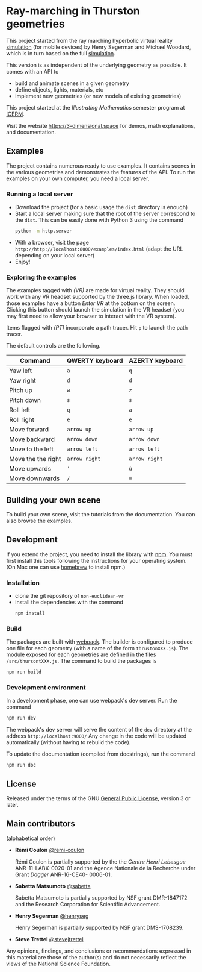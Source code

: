 # Ray-marching in Thurston geometries

This project started from the ray marching hyperbolic virtual
reality [simulation](https://github.com/mtwoodard/hypVR-Ray_m) (for mobile devices) by Henry Segerman and Michael
Woodard,
which is in turn based on the full [simulation](https://github.com/mtwoodard/hypVR-Ray).

This version is as independent of the underlying geometry as possible.
It comes with an API to

- build and animate scenes in a given geometry
- define objects, lights, materials, etc
- implement new geometries (or new models of existing geometries)

This project started at the *Illustrating Mathematics* semester program at [ICERM](https://icerm.brown.edu).

Visit the website https://3-dimensional.space for demos, math explanations, and documentation.

## Examples

The project contains numerous ready to use examples.
It contains scenes in the various geometries and demonstrates the features of the API.
To run the examples on your own computer, you need a local server.

### Running a local server

- Download the project (for a basic usage the `dist` directory is enough)
- Start a local server making sure that the root of the server correspond to the `dist`.
  This can be easily done with Python 3 using the command
  ```zsh
  python -m http.server
  ``` 
- With a browser, visit the page `http://http://localhost:8000/examples/index.html`
  (adapt the URL depending on your local server)
- Enjoy!

### Exploring the examples

The examples tagged with *(VR)* are made for virtual reality. They should work with any VR headset supported by the
three.js library.
When loaded, those examples have a button *Enter VR* at the bottom on the screen.
Clicking this button should launch the simulation in the VR headset (you may first need to allow your browser to
interact with the VR system).

Items flagged with *(PT)* incorporate a path tracer. Hit `p` to launch the path tracer.

The default controls are the following.

| Command            | QWERTY keyboard | AZERTY keyboard |
|--------------------|-----------------|-----------------|
| Yaw left           | `a`             | `q`             |
| Yaw right          | `d`             | `d`             |
| Pitch up           | `w`             | `z`             |
| Pitch down         | `s`             | `s`             |
| Roll left          | `q`             | `a`             |
| Roll right         | `e`             | `e`             |
| Move forward       | `arrow up`      | `arrow up`      |
| Move backward      | `arrow down`    | `arrow down`    |
| Move to the left   | `arrow left`    | `arrow left`    |
| Move the the right | `arrow right`   | `arrow right`   |
| Move upwards       | `'`             | `ù`             |
| Move downwards     | `/`             | `=`             |

## Building your own scene

To build your own scene, visit the tutorials from the documentation.
You can also browse the examples.

## Development

If you extend the project, you need to install the library with [npm](https://www.npmjs.com/).
You must first install this tools following the instructions for your operating system.
(On Mac one can use [homebrew](https://brew.sh/) to install npm.)

### Installation

- clone the git repository of `non-euclidean-vr`
- install the dependencies with the command
  ```zsh
  npm install
  ```

### Build

The packages are built with [webpack](https://webpack.js.org/).
The builder is configured to produce one file for each geometry (with a name of the form `thrustonXXX.js`).
The module exposed for each geometries are defined in the files `/src/thursontXXX.js`.
The command to build the packages is

```zsh
npm run build
```

### Development environment

In a development phase, one can use webpack's dev server.
Run the command

```zsh
npm run dev
```

The webpack's dev server will serve the content of the `dev` directory at the address  `http://localhost:9000/`
Any change in the code will be updated automatically (without having to rebuild the code).

To update the documentation (compiled from docstrings), run the command

```zsh
npm run doc
```

## License

Released under the terms of the GNU [General Public License](https://www.gnu.org/licenses/gpl-3.0.en.html), version 3 or
later.

## Main contributors

(alphabetical order)

- **Rémi Coulon** [@remi-coulon](https://github.com/remi-coulon)

  Rémi Coulon is partially supported by the the *Centre Henri Lebesgue* ANR-11-LABX-0020-01
  and the Agence Nationale de la Recherche under Grant *Dagger* ANR-16-CE40- 0006-01.
- **Sabetta Matsumoto** [@sabetta](https://github.com/sabetta)

  Sabetta Matsumoto is partially supported by NSF grant DMR-1847172 and the Research Corporation for Scientific
  Advancement.

- **Henry Segerman** [@henryseg](https://github.com/henryseg)

  Henry Segerman is partially supported by NSF grant DMS-1708239.

- **Steve Trettel** [@stevejtrettel](https://github.com/stevejtrettel)

Any opinions, findings, and conclusions or recommendations expressed in this material are those of the author(s) and do
not necessarily reflect the views of the National Science Foundation.
